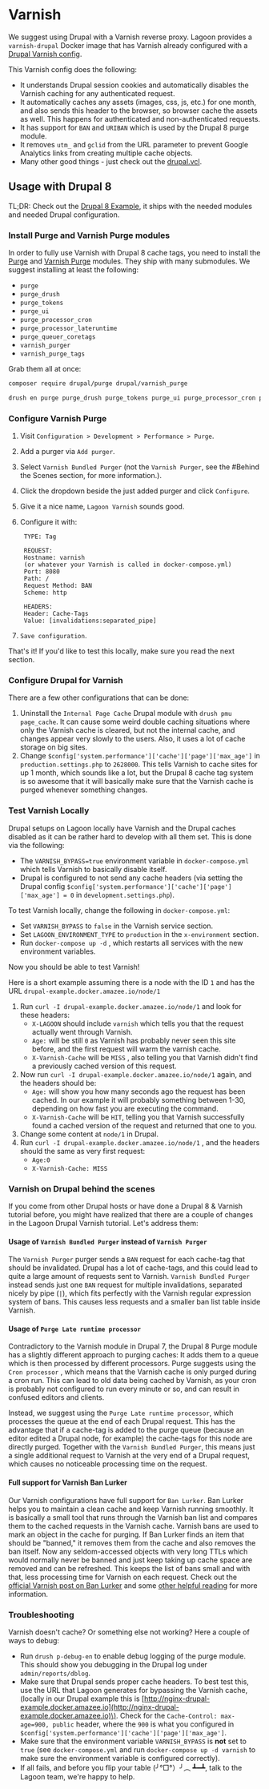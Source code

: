 # Varnish

We suggest using Drupal with a Varnish reverse proxy. Lagoon provides a `varnish-drupal` Docker image that has Varnish already configured with a [Drupal Varnish config](https://github.com/amazeeio/lagoon/blob/master/images/varnish-drupal/drupal.vcl).

This Varnish config does the following:

* It understands Drupal session cookies and automatically disables the Varnish caching for any authenticated request.
* It automatically caches any assets \(images, css, js, etc.\) for one month, and also sends this header to the browser, so browser cache the assets as well. This happens for authenticated and non-authenticated requests.
* It has support for `BAN` and `URIBAN` which is used by the Drupal 8 purge module.
* It removes `utm_` and `gclid` from the URL parameter to prevent Google Analytics links from creating multiple cache objects.
* Many other good things - just check out the [drupal.vcl](https://github.com/amazeeio/lagoon/blob/master/images/varnish-drupal/drupal.vcl).

## Usage with Drupal 8

TL;DR: Check out the [Drupal 8 Example](https://github.com/amazeeio/drupal-example), it ships with the needed modules and needed Drupal configuration.

### Install Purge and Varnish Purge modules

In order to fully use Varnish with Drupal 8 cache tags, you need to install the [Purge](https://www.drupal.org/project/purge) and [Varnish Purge](https://www.drupal.org/project/varnish_purge) modules. They ship with many submodules. We suggest installing at least the following: 

* `purge`
* `purge_drush`
* `purge_tokens`
* `purge_ui`
* `purge_processor_cron`
* `purge_processor_lateruntime`
* `purge_queuer_coretags`
* `varnish_purger`
* `varnish_purge_tags`

Grab them all at once:

```bash
composer require drupal/purge drupal/varnish_purge

drush en purge purge_drush purge_tokens purge_ui purge_processor_cron purge_processor_lateruntime purge_queuer_coretags varnish_purger varnish_purge_tags
```

### Configure Varnish Purge

1. Visit `Configuration > Development > Performance > Purge`.
2. Add a purger via `Add purger`.
3. Select `Varnish Bundled Purger` \(not the `Varnish Purger`, see the \#Behind the Scenes section, for more information.\).
4. Click the dropdown beside the just added purger and click `Configure`.
5. Give it a nice name, `Lagoon Varnish` sounds good.
6. Configure it with:

   ```text
    TYPE: Tag

    REQUEST:
    Hostname: varnish
    (or whatever your Varnish is called in docker-compose.yml)
    Port: 8080
    Path: /
    Request Method: BAN
    Scheme: http

    HEADERS:
    Header: Cache-Tags
    Value: [invalidations:separated_pipe]
   ```

7. `Save configuration`.

That's it! If you'd like to test this locally, make sure you read the next section.

### Configure Drupal for Varnish

There are a few other configurations that can be done:

1. Uninstall the `Internal Page Cache` Drupal module with `drush pmu page_cache`. It can cause some weird double caching situations where only the Varnish cache is cleared, but not the internal cache, and changes appear very slowly to the users. Also, it uses a lot of cache storage on big sites.
2. Change `$config['system.performance']['cache']['page']['max_age']` in `production.settings.php` to `2628000`. This tells Varnish to cache sites for up 1 month, which sounds like a lot, but the Drupal 8 cache tag system is so awesome that it will basically make sure that the Varnish cache is purged whenever something changes.

### Test Varnish Locally

Drupal setups on Lagoon locally have Varnish and the Drupal caches disabled as it can be rather hard to develop with all them set. This is done via the following:

* The `VARNISH_BYPASS=true` environment variable in `docker-compose.yml` which tells Varnish to basically disable itself.
* Drupal is configured to not send any cache headers \(via setting the Drupal config `$config['system.performance']['cache']['page']['max_age'] = 0` in `development.settings.php`\).

To test Varnish locally, change the following in `docker-compose.yml`:

* Set `VARNISH_BYPASS` to `false` in the Varnish service section.
* Set `LAGOON_ENVIRONMENT_TYPE` to `production` in the `x-environment` section.
* Run `docker-compose up -d` , which restarts all services with the new environment variables.

Now you should be able to test Varnish! 

Here is a short example assuming there is a node with the ID `1` and has the URL `drupal-example.docker.amazee.io/node/1`

1. Run `curl -I drupal-example.docker.amazee.io/node/1` and look for these headers:
   * `X-LAGOON` should include `varnish` which tells you that the request actually went through Varnish.
   * `Age:` will be still `0` as Varnish has probably never seen this site before,  and the first request will warm the varnish cache.
   * `X-Varnish-Cache` will be `MISS` , also telling you that Varnish didn't find a previously cached version of this request.
2. Now run `curl -I drupal-example.docker.amazee.io/node/1` again, and the headers should be:
   * `Age:` will show you how many seconds ago the request has been cached. In our example it will probably something between 1-30, depending on how fast you are executing the command.
   * `X-Varnish-Cache` will be `HIT`, telling you that Varnish successfully found a cached version of the request and returned that one to you.
3. Change some content at `node/1` in Drupal.
4. Run `curl -I drupal-example.docker.amazee.io/node/1` , and the headers should the same as very first request:
   * `Age:0`
   * `X-Varnish-Cache: MISS`

### Varnish on Drupal behind the scenes

If you come from other Drupal hosts or have done a Drupal 8 & Varnish tutorial before, you might have realized that there are a couple of changes in the Lagoon Drupal Varnish tutorial. Let's address them:

#### Usage of `Varnish Bundled Purger` instead of `Varnish Purger`

The `Varnish Purger` purger sends a `BAN` request for each cache-tag that should be invalidated. Drupal has a lot of cache-tags, and this could lead to quite a large amount of requests sent to Varnish. `Varnish Bundled Purger` instead sends just one `BAN` request for multiple invalidations, separated nicely by pipe \(`|`\),  which fits perfectly with the Varnish regular expression system of bans. This causes less requests and a smaller ban list table inside Varnish.

#### Usage of `Purge Late runtime processor`

Contradictory to the Varnish module in Drupal 7, the Drupal 8 Purge module has a slightly different approach to purging caches: It adds them to a queue which is then processed by different processors. Purge suggests using the `Cron processor` , which means that the Varnish cache is only purged during a cron run. This can lead to old data being cached by Varnish, as your cron is probably not configured to run every minute or so, and can result in confused editors and clients.

Instead, we suggest using the `Purge Late runtime processor`, which processes the queue at the end of each Drupal request. This has the advantage that if a cache-tag is added to the purge queue \(because an editor edited a Drupal node, for example\) the cache-tags for this node are directly purged. Together with the `Varnish Bundled Purger`, this means just a single additional request to Varnish at the very end of a Drupal request, which causes no noticeable processing time on the request.

#### Full support for Varnish Ban Lurker

Our Varnish configurations have full support for `Ban Lurker`. Ban Lurker helps you to maintain a clean cache and keep Varnish running smoothly. It is basically a small tool that runs through the Varnish ban list and compares them to the cached requests in the Varnish cache. Varnish bans are used to mark an object in the cache for purging. If Ban Lurker finds an item that should be "banned," it removes them from the cache and also removes the ban itself. Now any seldom-accessed objects with very long TTLs which would normally never be banned and just keep taking up cache space are removed and can be refreshed. This keeps the list of bans small and with that, less processing time for Varnish on each request. Check out the [official Varnish post on Ban Lurker](https://info.varnish-software.com/blog/ban-lurker) and some [other helpful reading](https://www.randonomicon.com/varnish/2018/09/19/banlurker.html) for more information. 

### Troubleshooting

Varnish doesn't cache? Or something else not working? Here a couple of ways to debug:

* Run `drush p-debug-en` to enable debug logging of the purge module. This should show you debugging in the Drupal log under `admin/reports/dblog`.
* Make sure that Drupal sends proper cache headers. To best test this, use the URL that Lagoon generates for bypassing the Varnish cache, \(locally in our Drupal example this is [http://nginx-drupal-example.docker.amazee.io](http://nginx-drupal-example.docker.amazee.io)\). Check for the `Cache-Control: max-age=900, public` header, where the `900` is what you configured in `$config['system.performance']['cache']['page']['max_age']`.
* Make sure that the environment variable `VARNISH_BYPASS` is **not** set to `true` \(see `docker-compose.yml` and run `docker-compose up -d varnish` to make sure the environment variable is configured correctly\).
* If all fails, and before you flip your table \(╯°□°）╯︵ ┻━┻, talk to the Lagoon team, we're happy to help.

